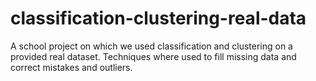 # classification-clustering-real-data
A school project on which we used classification and clustering on a provided real dataset.  Techniques where used to fill missing data and correct mistakes and outliers.

